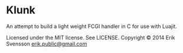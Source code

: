 Klunk
=====

An attempt to build a light weight FCGI handler in C for use with Luajit.

Licensed under the MIT license. See LICENSE.
Copyright © 2014 Erik Svensson <erik.public@gmail.com>
